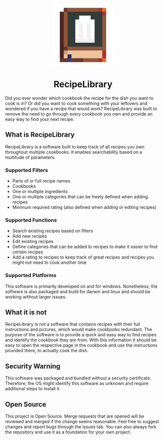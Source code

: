 <p align="center">
<img src="/assets/RecipeLibraryIcon.png" alt="Logo" width="200" height="200"/>
</p>

<div align="center">

# RecipeLibrary

</div>

Did you ever wonder which cookbook the recipe for the dish you want to cook is in?
Or did you want to cook something with your leftovers and wondered if you have a recipe that would work?
RecipeLibrary was built to remove the need to go through every cookbook you own and provide an easy way to find your next recipe.

## What is RecipeLibrary

RecipeLibrary is a software built to keep track of all recipes you own throughout multiple cookbooks.
It enables searchability based on a multitude of parameters.

### Supported Filters

- Parts of or full recipe names
- Cookbooks
- One or multiple ingredients
- One or multiple categories that can be freely defined when adding recipes
- Minimum required rating (also defined when adding or editing recipes)

### Supported Functions

- Search existing recipes based on filters
- Add new recipes
- Edit existing recipes
- Define categories that can be added to recipes to make it easier to find certain recipes
- Add a rating to recipes to keep track of great recipes and recipes you might not need to cook another time

### Supported Platforms

This software is primarily developed on and for windows.
Nonetheless, the software is also packaged and build for darwin and linux and should be working without larger issues.

## What it is not

RecipeLibrary is not a software that contains recipes with their full instructions and pictures, which would make cookbooks redundant.
The purpose of the software is to provide a quick and easy way to find recipes and identify the cookbook they are from.
With this information it should be easy to open the respective page in the cookbook and use the instructions provided there, to actually cook the dish.

## Security Warning

This software was packaged and bundled without a security certificate.
Therefore, the OS might identify this software as unknown and require additional steps to install it.

## Open Source

This project is Open Source.
Merge requests that are opened will be reviewed and merged if the change seems reasonable.
Feel free to suggest changes and report bugs through the issues tab.
You can also always fork the repository and use it as a foundation for your own project.
